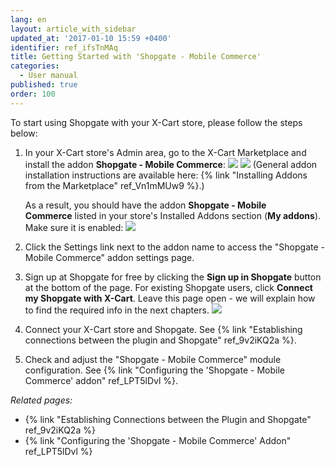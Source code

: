 ```yaml
---
lang: en
layout: article_with_sidebar
updated_at: '2017-01-10 15:59 +0400'
identifier: ref_ifsTnMAq
title: Getting Started with 'Shopgate - Mobile Commerce'
categories:
  - User manual
published: true
order: 100
---
```

To start using Shopgate with your X-Cart store, please follow the steps below:

1.  In your X-Cart store's Admin area, go to the X-Cart Marketplace and install the addon **Shopgate - Mobile Commerce**:
    ![]({{site.baseurl}}/attachments/7505733/7602826.png)
    ![]({{site.baseurl}}/attachments/7505733/7602827.png)
    (General addon installation instructions are available here: {% link "Installing Addons from the Marketplace" ref_Vn1mMUw9 %}.)

    As a result, you should have the addon **Shopgate - Mobile Commerce** listed in your store's Installed Addons section (**My addons**). 
    Make sure it is enabled:
    ![]({{site.baseurl}}/attachments/7505733/7602828.png)

2.  Click the Settings link next to the addon name to access the "Shopgate - Mobile Commerce" addon settings page.

3.  Sign up at Shopgate for free by clicking the **Sign up in Shopgate** button at the bottom of the page. For existing Shopgate users, click **Connect my Shopgate with X-Cart**. Leave this page open - we will explain how to find the required info in the next chapters.
    ![]({{site.baseurl}}/attachments/7505733/7602829.png)

4.  Connect your X-Cart store and Shopgate. See {% link "Establishing connections between the plugin and Shopgate" ref_9v2iKQ2a %}.

5.  Check and adjust the "Shopgate - Mobile Commerce" module configuration. See {% link "Configuring the 'Shopgate - Mobile Commerce' addon" ref_LPT5lDvl %}.

_Related pages:_

*   {% link "Establishing Connections between the Plugin and Shopgate" ref_9v2iKQ2a %}
*   {% link "Configuring the 'Shopgate - Mobile Commerce' Addon" ref_LPT5lDvl %}
